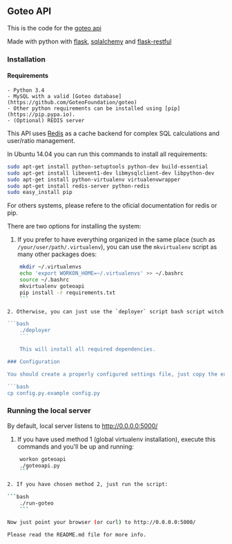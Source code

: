 ## Goteo API 

This is the code for the [goteo api](http://api.goteo.org/)

Made with python with [flask](http://flask.pocoo.org/), [sqlalchemy](http://www.sqlalchemy.org/) and [flask-restful](http://flask-restful.readthedocs.org)

### Installation

#### Requirements

    - Python 3.4
    - MySQL with a valid [Goteo database](https://github.com/GoteoFoundation/goteo)
    - Other python requirements can be installed using [pip](https://pip.pypa.io).
    - (Optional) REDIS server

This API uses [Redis](http://redis.io/) as a cache backend for complex SQL calculations and user/ratio management.

In Ubuntu 14.04 you can run this commands to install all requirements:

```bash
sudo apt-get install python-setuptools python-dev build-essential
sudo apt-get install libevent1-dev libmysqlclient-dev libpython-dev
sudo apt-get install python-virtualenv virtualenvwrapper
sudo apt-get install redis-server python-redis
sudo easy_install pip
```

For others systems, please refere to the oficial documentation for redis or pip.

There are two options for installing the system:

1. If you prefer to have everything organized in the same place (such as `/your/user/path/.virtualenv`), you can use the `mkvirtualenv` script as many other packages does:

```bash
    mkdir ~/.virtualenvs
    echo 'export WORKON_HOME=~/.virtualenvs' >> ~/.bashrc
    source ~/.bashrc
    mkvirtualenv goteoapi
    pip install -r requirements.txt
    ```

2. Otherwise, you can just use the `deployer` script bash script witch will create the virtual enviroment in the same directory as the code. This option won't mess or touch any personal configuration files (sucha as `~/.bashrc`. This is the method used by the real web server for instance. Just run:

```bash
    ./deployer
    ```

    This will install all required dependencies.

### Configuration

You should create a properly configured settings file, just copy the example config file and edit the result `config/settings.py` file with your personal database credentials:

```bash
cp config.py.example config.py
```

### Running the local server

By default, local server listens to http://0.0.0.0:5000/

1. If you have used method 1 (global virtualenv installation), execute this commands and you'll be up and running:

```bash
    workon goteoapi
    ./goteoapi.py
    ```

2. If you have chosen method 2, just run the script:

```bash
    ./run-goteo
    ```

Now just point your browser (or curl) to http://0.0.0.0:5000/

Please read the README.md file for more info.
